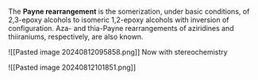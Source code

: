 The **Payne rearrangement** is the somerization, under basic conditions, of 2,3-epoxy alcohols to isomeric 1,2-epoxy alcohols with inversion of configuration. Aza- and thia-Payne rearrangements of aziridines and thiiraniums, respectively, are also known.

![[Pasted image 20240812095858.png]]
Now with stereochemistry 

![[Pasted image 20240812101851.png]]
